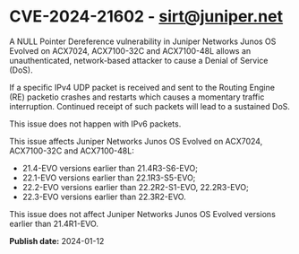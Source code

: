 # CVE-2024-21602 - sirt@juniper.net


A NULL Pointer Dereference vulnerability in Juniper Networks Junos OS Evolved on ACX7024, ACX7100-32C and ACX7100-48L allows an unauthenticated, network-based attacker to cause a Denial of Service (DoS).

If a specific IPv4 UDP packet is received and sent to the Routing Engine (RE) packetio crashes and restarts which causes a momentary traffic interruption. Continued receipt of such packets will lead to a sustained DoS.

This issue does not happen with IPv6 packets.

This issue affects Juniper Networks Junos OS Evolved on ACX7024, ACX7100-32C and ACX7100-48L:



  *  21.4-EVO versions earlier than 21.4R3-S6-EVO;
  *  22.1-EVO versions earlier than 22.1R3-S5-EVO;
  *  22.2-EVO versions earlier than 22.2R2-S1-EVO, 22.2R3-EVO;
  *  22.3-EVO versions earlier than 22.3R2-EVO.




This issue does not affect Juniper Networks Junos OS Evolved versions earlier than 21.4R1-EVO.





**Publish date:** 2024-01-12
